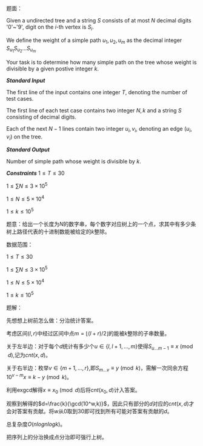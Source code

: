 
题面：

Given a undirected tree and a string $S$ consists of at most $N$ decimal digits '0'~'9', digit on the $i$-th vertex is $S_i$.

We define the weight of a simple path $u_1, u_2, u_m$ as the decimal integer $S_{u_1}S_{u_2}...S_{u_m}$

Your task is to determine how many simple path on the tree whose weight is divisible by a given postive integer $k$.


***Standard Input***

The first line of the input contains one integer $T$, denoting the number of test cases.

The first line of each test case contains two integer $N,k$ and a string $S$ consisting of decimal digits.

Each of the next $N-1$ lines contain two integer $u_i,v_i$, denoting an edge $(u_i,v_i)$ on the tree.

***Standard Output***

Number of simple path whose weight is divisible by $k$.


***Constraints***
$1 \leq T \leq 30$

$1 \leq \sum{N} \leq 3 \times 10^5$

$1 \leq N \leq 5 \times 10^4$

$1 \leq k \leq 10^5$


题意：给出一个长度为$N$的数字串，每个数字对应树上的一个点，求其中有多少条树上路径代表的十进制数能被给定的$k$整除。

数据范围：

$1 \leq T \leq 30$

$1 \leq \sum{N} \leq 3 \times 10^5$

$1 \leq N \leq 5 \times 10^4$

$1 \leq k \leq 10^5$

题解：

先想想上树前怎么做：分治统计答案。

考虑区间$(l,r)$中经过区间中点$m=\lfloor (l+r)/2 \rfloor$的能被$k$整除的子串数量。

关于左半边：对于每个$d$统计有多少个$u \in \{l,l+1,...,m\}$使得$S_{u...m-1} \equiv x \pmod d$,记为$cnt(x,d)$。

关于右半边：枚举$v \in \{ m + 1, ..., r \}$,即$S_{m...v}\equiv y \pmod k$，需解一次同余方程$10^{v-m}x \equiv k-y\pmod k$。

利用exgcd解得$x\equiv x_0 \pmod{d}$后将$cnt(x_0,d)$计入答案。

观察到解得的$d=\frac{k}{\gcd(10^w,k)}$，因此只有部分的$d$对应的$cnt(x,d)$才会对答案有贡献。将$w$从$0$取到$30$即可找到所有可能对答案有贡献的$d$。

总复杂度$O(nlognlogk)$。

把序列上的分治换成点分治即可强行上树。